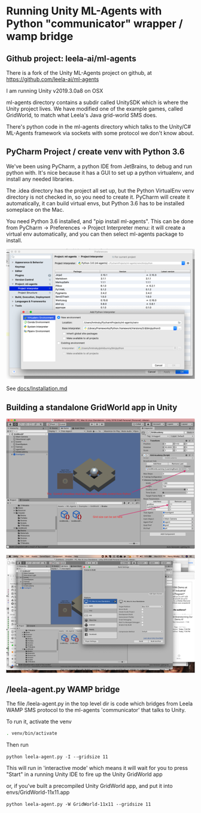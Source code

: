 # Running Unity ML-Agents with Python "communicator" wrapper / wamp bridge



## Github project: leela-ai/ml-agents

There is a fork of the Unity ML-Agents project on github, at https://github.com/leela-ai/ml-agents

I am running Unity v2019.3.0a8 on OSX

ml-agents directory contains a subdir called UnitySDK which is where the Unity project lives. We have modified one of the example games, called GridWorld, to match what Leela's Java grid-world SMS does. 

There's python code in the ml-agents directory which talks to the Unity/C# ML-Agents framework via sockets with some protocol we don't know about. 

## PyCharm Project / create venv with Python 3.6

We've been using PyCharm, a python IDE from JetBrains, to debug and run python with. It's nice because it has a GUI to set up a python virtualenv, and install any needed libraries.

The .idea directory has the project all set up, but the Python VirtualEnv venv directory is not checked in, so you need to create it.  PyCharm will create it automatically, it can build virtual envs, but Python 3.6 has to be installed someplace on the Mac. 

You need Python 3.6 installed, and "pip install ml-agents". This can be done from PyCharm ->  Preferences -> Project Interpreter menu: it will create a virtual env automatically, and you can then select ml-agents package to install. 

![pycharm-preferences](doc-images/pycharm-preferences.png)

See [docs/Installation.md](docs/Installation.md) 



## Building a standalone GridWorld app in Unity



![unity-build](doc-images/unity-build.png)



![build-save](doc-images/build-save.png)

## /leela-agent.py WAMP bridge

The file /leela-agent.py in the top level dir is code which bridges from Leela WAMP SMS protocol to the ml-agents 'communicator' that talks to Unity. 

To run it, activate the venv

```bash
. venv/bin/activate
```



Then run 

`python leela-agent.py -I --gridsize 11`

This will run in 'interactive mode' which means it will wait for you to press "Start" in a running Unity IDE to fire up the Unity GridWorld app

or, if you've built a precompiled Unity GridWorld app, and put it into envs/GridWorld-11x11.app

`python leela-agent.py -W GridWorld-11x11 --gridsize 11`



